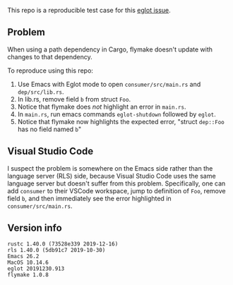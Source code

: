 This repo is a reproducible test case for this [eglot issue](https://github.com/joaotavora/eglot/issues/391).

## Problem

When using a path dependency in Cargo, flymake doesn't update with changes to that dependency.

To reproduce using this repo:

1. Use Emacs with Eglot mode to open `consumer/src/main.rs` and `dep/src/lib.rs`.
2. In lib.rs, remove field `b` from struct `Foo`.
3. Notice that flymake does *not* highlight an error in `main.rs`.
4. In `main.rs`, run emacs commands `eglot-shutdown` followed by `eglot`.
5. Notice that flymake now highlights the expected error, "struct `dep::Foo` has no field named `b`"


## Visual Studio Code

I suspect the problem is somewhere on the Emacs side rather than the language server (RLS) side, because Visual Studio Code uses the same language server but doesn't suffer from this problem.
Specifically, one can add `consumer` to their VSCode workspace, jump to definition of `Foo`, remove field `b`, and then immediately see the error highlighted in `consumer/src/main.rs`.


## Version info

```
rustc 1.40.0 (73528e339 2019-12-16)
rls 1.40.0 (5db91c7 2019-10-30)
Emacs 26.2
MacOS 10.14.6
eglot 20191230.913
flymake 1.0.8
```
